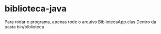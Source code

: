 # biblioteca-java

Para rodar o programa, apenas rode o arquivo BibliotecaApp.clas
Dentro da pasta bin/biblioteca
